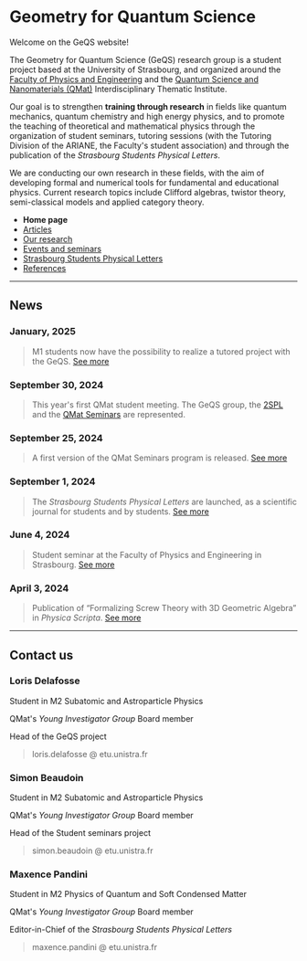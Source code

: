 # Geometry for Quantum Science

Welcome on the GeQS website!

The Geometry for Quantum Science (GeQS) research group is a student project based at the University of Strasbourg, and organized around the [Faculty of Physics and Engineering](https://physique-ingenierie.unistra.fr/) and the [Quantum Science and Nanomaterials (QMat)](https://qmat.unistra.fr/) Interdisciplinary Thematic Institute.

Our goal is to strengthen **training through research** in fields like quantum mechanics, quantum chemistry and high energy physics, and to promote the teaching of theoretical and mathematical physics through the organization of student seminars, tutoring sessions (with the Tutoring Division of the ARIANE, the Faculty's student association) and through the publication of the *Strasbourg Students Physical Letters*.

We are conducting our own research in these fields, with the aim of developing formal and numerical tools for fundamental and educational physics. Current research topics include Clifford algebras, twistor theory, semi-classical models and applied category theory.

- **Home page**
- [Articles](articles.md)
- [Our research](research.md)
- [Events and seminars](events.md)
- [Strasbourg Students Physical Letters](journal.md)
- [References](references.md)

* * * 

## News

### January, 2025
> M1 students now have the possibility to realize a tutored project with the GeQS. [See more](research/tutored_projects.md)

### September 30, 2024
> This year's first QMat student meeting. The GeQS group, the [2SPL](https://2spl.odoo.com/) and the [QMat Seminars](https://2spl.odoo.com/seminars) are represented.

### September 25, 2024
> A first version of the QMat Seminars program is released. [See more](https://2spl.odoo.com/seminars)

### September 1, 2024
> The *Strasbourg Students Physical Letters* are launched, as a scientific journal for students and by students. [See more](https://2spl.odoo.com/)

### June 4, 2024
> Student seminar at the Faculty of Physics and Engineering in Strasbourg. [See more](events.md#2024-student-seminar-on-quantum-sciences)

### April 3, 2024
> Publication of “Formalizing Screw Theory with 3D Geometric Algebra” in *Physica Scripta*. [See more](articles.md#formalizing-screw-theory-with-3d-geometric-algebra)

* * *

## Contact us

### Loris Delafosse

Student in M2 Subatomic and Astroparticle Physics

QMat's _Young Investigator Group_ Board member

Head of the GeQS project

> loris.delafosse @ etu.unistra.fr

### Simon Beaudoin

Student in M2 Subatomic and Astroparticle Physics

QMat's _Young Investigator Group_ Board member

Head of the Student seminars project

> simon.beaudoin @ etu.unistra.fr

### Maxence Pandini

Student in M2 Physics of Quantum and Soft Condensed Matter

QMat's _Young Investigator Group_ Board member

Editor-in-Chief of the _Strasbourg Students Physical Letters_

> maxence.pandini @ etu.unistra.fr
